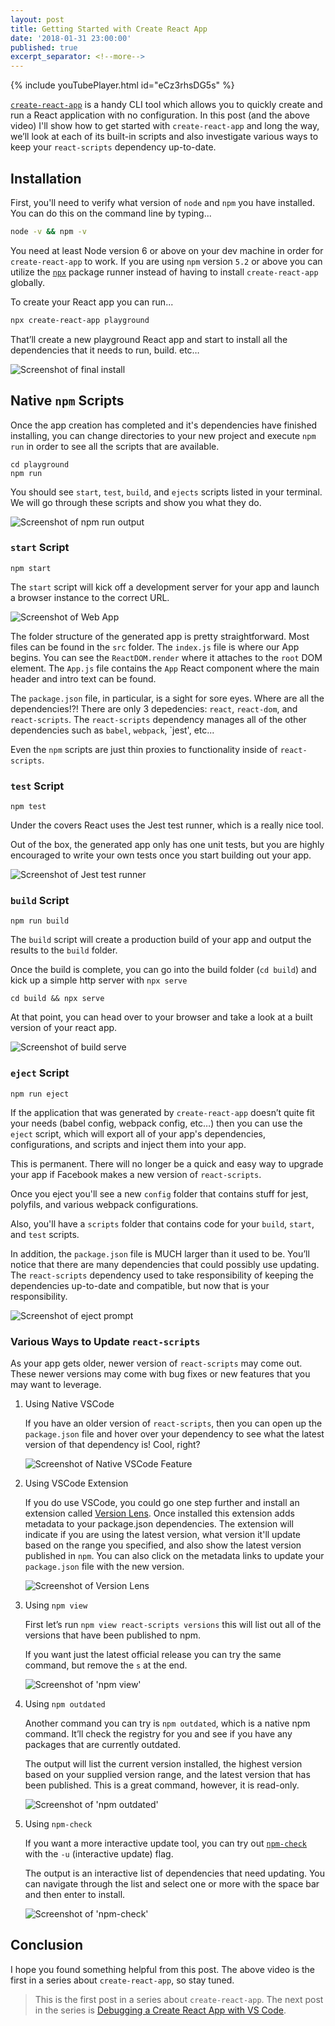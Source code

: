 ```yaml
---
layout: post
title: Getting Started with Create React App
date: '2018-01-31 23:00:00'
published: true
excerpt_separator: <!--more-->
---
```


{% include youTubePlayer.html id="eCz3rhsDG5s" %}

<div class="g-ytsubscribe" data-channelid="UCSUkyvHHdLuFKkHyYxCmmcw" data-layout="default" data-count="default"></div>

[`create-react-app`](https://github.com/facebook/create-react-app) is a handy CLI tool which allows you to quickly create and run a React application with no configuration. In this post (and the above video) I'll show how to get started with `create-react-app` and long the way, we’ll look at each of its built-in scripts and also investigate various ways to keep your `react-scripts` dependency up-to-date.

<!--more-->

## Installation

First, you'll need to verify what version of `node` and `npm` you have installed. You can do this on the command line by typing...

```bash
node -v && npm -v
```

You need at least Node version 6 or above on your dev machine in order for `create-react-app` to work. If you are using `npm` version `5.2` or above you can utilize the [`npx`](https://medium.com/@maybekatz/introducing-npx-an-npm-package-runner-55f7d4bd282b) package runner instead of having to install `create-react-app` globally.

To create your React app you can run...

```bash
npx create-react-app playground
```

That’ll create a new playground React app and start to install all the dependencies that it needs to run, build. etc…

![Screenshot of final install](../assets/images/2018/Feb/cra-1-playground.png)

## Native `npm` Scripts

Once the app creation has completed and it's dependencies have finished installing, you can change directories to your new project and execute `npm run` in order to see all the scripts that are available.

```
cd playground
npm run
```

You should see `start`, `test`, `build`, and `ejects` scripts listed in your terminal. We will go through these scripts and show you what they do.

![Screenshot of npm run output](../assets/images/2018/Feb/cra-1-npm-run.png)

### `start` Script

```
npm start
```

The `start` script will kick off a development server for your app and launch a browser instance to the correct URL.

![Screenshot of Web App](../assets/images/2018/Feb/cra-1-npm-start.png)

The folder structure of the generated app is pretty straightforward. Most files can be found in the `src` folder. The `index.js` file is where our App begins. You can see the `ReactDOM.render` where it attaches to the `root` DOM element. The `App.js` file contains the `App` React component where the main header and intro text can be found.

The `package.json` file, in particular, is a sight for sore eyes. Where are all the dependencies!?! There are only 3 depedencies: `react`, `react-dom`, and `react-scripts`. The `react-scripts` dependency manages all of the other dependencies such as `babel`, `webpack`, `jest', etc...

Even the `npm` scripts are just thin proxies to functionality inside of `react-scripts`.

### `test` Script

```
npm test
```

Under the covers React uses the Jest test runner, which is a really nice tool.

Out of the box, the generated app only has one unit tests, but you are highly encouraged to write your own tests once you start building out your app.

![Screenshot of Jest test runner](../assets/images/2018/Feb/cra-1-npm-test.png)

### `build` Script

```
npm run build
```

The `build` script will create a production build of your app and output the results to the `build` folder.

Once the build is complete, you can go into the build folder (`cd build`) and kick up a simple http server with `npx serve` 

```
cd build && npx serve
```

At that point, you can head over to your browser and take a look at a built version of your react app.

![Screenshot of build serve](../assets/images/2018/Feb/cra-1-npm-build-serve.png)

### `eject` Script

```
npm run eject
```

If the application that was generated by `create-react-app` doesn’t quite fit your needs (babel config, webpack config, etc…) then you can use the `eject` script, which will export all of your app's dependencies, configurations, and scripts and inject them into your app.

This is permanent. There will no longer be a quick and easy way to upgrade your app if Facebook makes a new version of `react-scripts`. 

Once you eject you'll see a new `config` folder that contains stuff for jest, polyfils, and various webpack configurations. 

Also, you'll have a `scripts` folder that contains code for your `build`, `start`, and `test` scripts. 

In addition, the `package.json` file is MUCH larger than it used to be. You’ll notice that there are many dependencies that could possibly use updating. The `react-scripts` dependency used to take responsibility of keeping the dependencies up-to-date and compatible, but now that is your responsibility. 

![Screenshot of eject prompt](../assets/images/2018/Feb/cra-1-npm-eject.png)

### Various Ways to Update `react-scripts`

As your app gets older, newer version of `react-scripts` may come out. These newer versions may come with bug fixes or new features that you may want to leverage.

1. Using Native VSCode

	If you have an older version of `react-scripts`, then you can open up the `package.json` file and hover over your dependency to see what the latest version of that dependency is! Cool, right?

	![Screenshot of Native VSCode Feature](../assets/images/2018/Feb/cra-1-update-dep-vscode.png)

2. Using VSCode Extension

	If you do use VSCode, you could go one step further and install an extension called [Version Lens](https://marketplace.visualstudio.com/items?itemName=pflannery.vscode-versionlens). Once installed this extension adds metadata to your package.json dependencies. The extension will indicate if you are using the latest version, what version it'll update based on the range you specified, and also show the latest version published in `npm`. You can also click on the metadata links to update your `package.json` file with the new version.

	![Screenshot of Version Lens](../assets/images/2018/Feb/cra-1-update-dep-vscode-ext.png)

3. Using `npm view`

	First let’s run `npm view react-scripts versions` this will list out all of the versions that have been published to npm.

	If you want just the latest official release you can try the same command, but remove the `s` at the end.

	![Screenshot of 'npm view'](../assets/images/2018/Feb/cra-1-update-dep-npm-view-version.png)

4. Using `npm outdated`

	Another command you can try is `npm outdated`, which is a native npm command. It’ll check the registry for you and see if you have any packages that are currently outdated. 

	The output will list the current version installed, the highest version based on your supplied version range, and the latest version that has been published. This is a great command, however, it is read-only.

	![Screenshot of 'npm outdated'](../assets/images/2018/Feb/cra-1-update-dep-npm-outdated.png)

5. Using `npm-check`

	If you want a more interactive update tool, you can try out [`npm-check`](https://www.npmjs.com/package/npm-check) with the `-u` (interactive update) flag.

	The output is an interactive list of dependencies that need updating. You can navigate through the list and select one or more with the space bar and then enter to install.

	![Screenshot of 'npm-check'](../assets/images/2018/Feb/cra-1-update-dep-npm-check.png)

## Conclusion

I hope you found something helpful from this post. The above video is the first in a series about `create-react-app`, so stay tuned. 

> This is the first post in a series about `create-react-app`. The next post in the series is [Debugging a Create React App with VS Code](/cra-debug-vscode).

